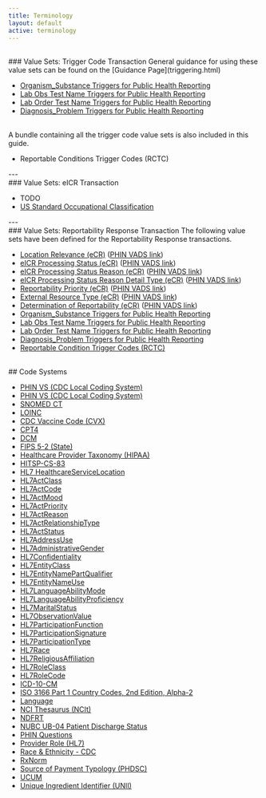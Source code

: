 ```yaml
---
title: Terminology
layout: default
active: terminology
---
```

<!-- { :.no_toc } -->
<!-- TOC  the css styling for this is \pages\assets\css\project.css under 'markdown-toc'-->
<!-- * Do not remove this line (it will not be displayed)
{:toc} -->
<!-- end TOC -->
<br/>
### Value Sets: Trigger Code Transaction
General guidance for using these value sets can be found on the [Guidance Page](triggering.html)
<ul>
  <li><a href="ValueSet-ostc.html">Organism_Substance Triggers for Public Health Reporting</a></li>
  <li><a href="ValueSet-lrtc.html">Lab Obs Test Name Triggers for Public Health Reporting</a></li>
  <li><a href="ValueSet-lotc.html">Lab Order Test Name Triggers for Public Health Reporting</a></li>
  <li><a href="ValueSet-dxtc.html">Diagnosis_Problem Triggers for Public Health Reporting</a></li>
</ul>
<br/>
A bundle containing all the trigger code value sets is also included in this guide.
<ul>
  <!-- <li><a href="Bundle-rctc.html">Reportable Conditions Trigger Codes (RCTC)</a></li> -->
  <li>Reportable Conditions Trigger Codes (RCTC)</li>
</ul>
---
<br/>
### Value Sets: eICR Transaction
<ul>
  <li>TODO</li>
  <li><a href="ValueSet-oes.html">US Standard Occupational Classification</a></li>
  
</ul>
---
<br/>
### Value Sets: Reportability Response Transaction
The following value sets have been defined for the Reportability Response transactions.
<ul>
  <li><a href="ValueSet-location-relevance.html">Location Relevance (eCR)</a> (<a href="https://phinvads.cdc.gov/vads/ViewValueSet.action?id=C81BF4A8-F68F-4E45-90CB-4795BF361A68">PHIN VADS link</a>)</li>
  <li><a href="ValueSet-eicr-processing-status.html">eICR Processing Status (eCR)</a> (<a href="https://phinvads.cdc.gov/vads/ViewValueSet.action?id=C166B4A8-0DF0-469B-B678-CDAB6985AA4D">PHIN VADS link</a>)</li>
  <li><a href="ValueSet-eicr-processing-status-reason.html">eICR Processing Status Reason (eCR)</a> (<a href="https://phinvads.cdc.gov/vads/ViewValueSet.action?id=7A5BB424-3B98-4A13-9D08-57538F3E630E">PHIN VADS link</a>)</li>
  <li><a href="ValueSet-eicr-processing-status-reason-detail-type.html">eICR Processing Status Reason Detail Type (eCR)</a> (<a href="https://phinvads.cdc.gov/vads/ViewValueSet.action?id=3C9F1654-1CEB-E711-ACD6-0017A477041A">PHIN VADS link</a>)</li>
  <li><a href="ValueSet-reportability-priority.html">Reportability Priority (eCR)</a> (<a href="https://phinvads.cdc.gov/vads/ViewValueSet.action?id=6B65D531-C888-486B-9EC2-4571FE9037B5">PHIN VADS link</a>)</li>
  <li><a href="ValueSet-external-resource-type.html">External Resource Type (eCR)</a> (<a href="https://phinvads.cdc.gov/vads/ViewValueSet.action?id=D8101379-01B5-4784-A3BF-58A6B3DFD195">PHIN VADS link</a>)</li>
  <li><a href="ValueSet-determination-of-reportability.html">Determination of Reportability (eCR)</a> (<a href="https://phinvads.cdc.gov/vads/ViewValueSet.action?id=FEBE81D7-97B4-4D2E-A326-19D9BBF3DE9D">PHIN VADS link</a>)</li>
  <li><a href="ValueSet-ostc.html">Organism_Substance Triggers for Public Health Reporting</a></li>
  <li><a href="ValueSet-lrtc.html">Lab Obs Test Name Triggers for Public Health Reporting</a></li>
  <li><a href="ValueSet-lotc.html">Lab Order Test Name Triggers for Public Health Reporting</a></li>
  <li><a href="ValueSet-dxtc.html">Diagnosis_Problem Triggers for Public Health Reporting</a></li>
  <li><a href="ValueSet-rctc.html">Reportable Condition Trigger Codes (RCTC)</a></li>
</ul>
<br/>
## Code Systems
<ul>
  <li><a href="CodeSystem-ph-phinvs-cdc.html">PHIN VS (CDC Local Coding System)</a></li>
  <li><a href="https://phinvads.cdc.gov/vads/ViewCodeSystem.action?id=2.16.840.1.114222.4.5.274#">PHIN VS (CDC Local Coding System)</a></li>
  <li><a href="http://snomed.info/sct">SNOMED CT</a></li>
  <li><a href="http://loinc.org">LOINC</a></li>
  <li><a href="http://hl7.org/fhir/sid/cvx">CDC Vaccine Code (CVX)</a></li>
  <li><a href="http://www.ama-assn.org/go/cpt">CPT4</a></li>
  <li><a href="http://dicom.nema.org/resources/ontology/DCM">DCM</a></li>
  <li><a href="https://www.census.gov/geo/reference/ansi_statetables.html">FIPS 5-2 (State)</a></li>
  <li><a href="http://nucc.org/provider-taxonomy">Healthcare Provider Taxonomy (HIPAA)</a></li>
  <li><a href="http://hitsp.org/ConstructSet_Details.aspx?&PrefixAlpha=4&PrefixNumeric=83">HITSP-CS-83</a></li>
  <li><a href="https://www.hl7.org/fhir/v3/HealthcareServiceLocation">HL7 HealthcareServiceLocation</a></li>
  <li><a href="https://www.hl7.org/fhir/v3/ActClass">HL7ActClass</a></li>
  <li><a href="https://www.hl7.org/fhir/v3/ActCode">HL7ActCode</a></li>
  <li><a href="https://www.hl7.org/fhir/v3/ActMood">HL7ActMood</a></li>
  <li><a href="https://www.hl7.org/fhir/v3/ActPriority">HL7ActPriority</a></li>
  <li><a href="https://www.hl7.org/fhir/v3/ActReason">HL7ActReason</a></li>
  <li><a href="https://www.hl7.org/fhir/v3/ActRelationshipType">HL7ActRelationshipType</a></li>
  <li><a href="https://www.hl7.org/fhir/v3/ActStatus">HL7ActStatus</a></li>
  <li><a href="https://www.hl7.org/fhir/v3/AddressUse">HL7AddressUse</a></li>
  <li><a href="https://www.hl7.org/fhir/v3/AdministrativeGender">HL7AdministrativeGender</a></li>
  <li><a href="https://www.hl7.org/fhir/v3/Confidentiality">HL7Confidentiality</a></li>
  <li><a href="https://www.hl7.org/fhir/v3/EntityClass">HL7EntityClass</a></li>
  <li><a href="https://www.hl7.org/fhir/v3/EntityNamePartQualifier">HL7EntityNamePartQualifier</a></li>
  <li><a href="https://www.hl7.org/fhir/v3/EntityNameUse">HL7EntityNameUse</a></li>
  <li><a href="https://www.hl7.org/fhir/v3/LanguageAbilityMode">HL7LanguageAbilityMode</a></li>
  <li><a href="https://www.hl7.org/fhir/v3/LanguageAbilityProficiency">HL7LanguageAbilityProficiency</a></li>
  <li><a href="https://www.hl7.org/fhir/v3/MaritalStatus">HL7MaritalStatus</a></li>
  <li><a href="https://www.hl7.org/fhir/v3/ObservationValue">HL7ObservationValue</a></li>
  <li><a href="https://www.hl7.org/fhir/v3/ParticipationFunction">HL7ParticipationFunction</a></li>
  <li><a href="https://www.hl7.org/fhir/v3/ParticipationSignature">HL7ParticipationSignature</a></li>
  <li><a href="https://www.hl7.org/fhir/v3/ParticipationType">HL7ParticipationType</a></li>
  <li><a href="https://www.hl7.org/fhir/v3/Race">HL7Race</a></li>
  <li><a href="https://www.hl7.org/fhir/v3/ReligiousAffiliation">HL7ReligiousAffiliation</a></li>
  <li><a href="https://www.hl7.org/fhir/v3/RoleClass">HL7RoleClass</a></li>
  <li><a href="https://www.hl7.org/fhir/v3/RoleCode">HL7RoleCode</a></li>
  <li><a href="http://www.who.int/classifications/icd/en/">ICD-10-CM</a></li>
  <li><a href="http://www.iso.org/iso/country_codes.htm">ISO 3166 Part 1 Country Codes, 2nd Edition, Alpha-2</a></li>
  <li><a href="http://tools.ietf.org/html/bcp47">Language</a></li>
  <li><a href="http://ncimeta.nci.nih.gov">NCI Thesaurus (NCIt)</a></li>
  <li><a href="http://hl7.org/fhir/ndfrt">NDFRT</a></li>
  <li><a href="http://www.nubc.org/patient-discharge">NUBC UB-04 Patient Discharge Status</a></li>
  <li><a href="https://phinvads.cdc.gov/vads/ViewCodeSystem.action?id=2.16.840.1.114222.4.5.232">PHIN Questions</a></li>
  <li><a href="https://www.hl7.org/fhir/v3/ProviderRole">Provider Role (HL7)</a></li>
  <li><a href="https://phinvads.cdc.gov/vads/ViewCodeSystem.action?id=2.16.840.1.113883.6.238">Race & Ethnicity - CDC</a></li>
  <li><a href="http://www.nlm.nih.gov/research/umls/rxnorm">RxNorm</a></li>
  <li><a href="http://www.phdsc.org/standards/payer-typology.asp">Source of Payment Typology (PHDSC)</a></li>
  <li><a href="http://unitsofmeasure.org">UCUM</a></li>
  <li><a href="http://fdasis.nlm.nih.gov">Unique Ingredient Identifier (UNII)</a></li>
</ul>